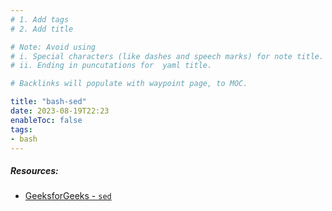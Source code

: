```yaml
---
# 1. Add tags
# 2. Add title

# Note: Avoid using 
# i. Special characters (like dashes and speech marks) for note title. 
# ii. Ending in puncutations for  yaml title.  

# Backlinks will populate with waypoint page, to MOC. 

title: "bash-sed"
date: 2023-08-19T22:23
enableToc: false
tags:
- bash
---
```

##### Resources: 
- [GeeksforGeeks - `sed`](https://www.geeksforgeeks.org/sed-command-in-linux-unix-with-examples/)
